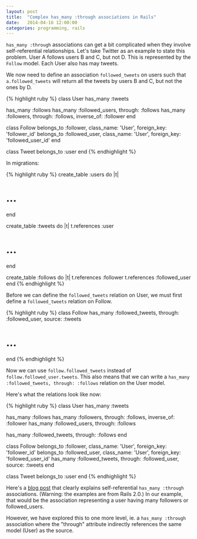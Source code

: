 ```yaml
---
layout: post
title:  "Complex has_many :through associations in Rails"
date:   2014-04-16 12:00:00
categories: programming, rails
---
```


`has_many :through` associations can get a bit complicated when they involve self-referential relationships. Let's take Twitter as an example to state this problem. User A follows users B and C, but not D. This is represented by the `Follow` model. Each User also has may tweets.

We now need to define an association `followed_tweets` on users such that `a.followed_tweets` will return all the tweets by users B and C, but not the ones by D.

{% highlight ruby %}
class User
  has_many :tweets

  has_many :follows
  has_many :followed_users, through: :follows
  has_many :followers, through: :follows, inverse_of: :follower
end

class Follow
  belongs_to :follower, class_name: 'User', foreign_key: 'follower_id'
  belongs_to :followed_user, class_name: 'User', foreign_key: 'followed_user_id'
end

class Tweet
  belongs_to :user
end
{% endhighlight %}

In migrations:

{% highlight ruby %}
create_table :users do |t|
  # ...
end

create_table :tweets do |t|
  t.references :user
  # ...
end

create_table :follows do |t|
  t.references :follower
  t.references :followed_user
end
{% endhighlight %}

Before we can define the `followed_tweets` relation on User, we must first define a `followed_tweets` relation on Follow.

{% highlight ruby %}
class Follow
  has_many :followed_tweets, through: :followed_user, source: :tweets
  # ...
end
{% endhighlight %}

Now we can use `follow.followed_tweets` instead of `follow.followed_user.tweets`. This also means that we can write a `has_many :followed_tweets, through: :follows` relation on the User model.

Here's what the relations look like now:

{% highlight ruby %}
class User
  has_many :tweets

  has_many :follows
  has_many :followers, through: :follows, inverse_of: :follower
  has_many :followed_users, through: :follows

  has_many :followed_tweets, through: :follows
end

class Follow
  belongs_to :follower, class_name: 'User', foreign_key: 'follower_id'
  belongs_to :followed_user, class_name: 'User', foreign_key: 'followed_user_id'
  has_many :followed_tweets, through: :followed_user, source: :tweets
end

class Tweet
  belongs_to :user
end
{% endhighlight %}

Here's a [blog post](http://blog.hasmanythrough.com/2007/10/30/self-referential-has-many-through) that clearly explains self-referential `has_many :through` associations. (Warning: the examples are from Rails 2.0.) In our example, that would be the association representing a user having many followers or followed_users.

However, we have explored this to one more level, ie. a `has_many :through` association where the "through" attribute indirectly references the same model (User) as the source.
